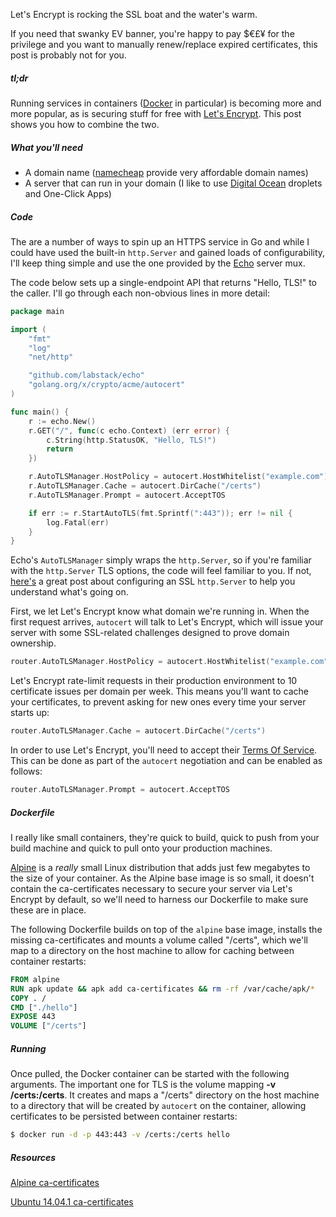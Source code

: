 Let's Encrypt is rocking the SSL boat and the water's warm.

If you need that swanky EV banner, you're happy to pay $€£¥‎ for the privilege and you want to manually renew/replace expired certificates, this post is probably not for you.

##### tl;dr

Running services in containers ([Docker](https://www.docker.com) in particular) is becoming more and more popular, as is securing stuff for free with [Let's Encrypt](https://letsencrypt.org).  This post shows you how to combine the two.

##### What you'll need

* A domain name ([namecheap](http://namecheap.com) provide very affordable domain names)
* A server that can run in your domain (I like to use [Digital Ocean](http://digitalocean.com) droplets and One-Click Apps)

##### Code

The are a number of ways to spin up an HTTPS service in Go and while I could have used the built-in `http.Server` and gained loads of configurability, I'll keep thing simple and use the one provided by the [Echo](https://echo.labstack.com) server mux.

The code below sets up a single-endpoint API that returns "Hello, TLS!" to the caller.  I'll go through each non-obvious lines in more detail:

``` go
package main

import (
	"fmt"
	"log"
	"net/http"

	"github.com/labstack/echo"
	"golang.org/x/crypto/acme/autocert"
)

func main() {
	r := echo.New()
	r.GET("/", func(c echo.Context) (err error) {
		c.String(http.StatusOK, "Hello, TLS!")
		return
	})

	r.AutoTLSManager.HostPolicy = autocert.HostWhitelist("example.com")
	r.AutoTLSManager.Cache = autocert.DirCache("/certs")
	r.AutoTLSManager.Prompt = autocert.AcceptTOS

	if err := r.StartAutoTLS(fmt.Sprintf(":443")); err != nil {
		log.Fatal(err)
	}
}
```

Echo's `AutoTLSManager` simply wraps the `http.Server`, so if you're familiar with the `http.Server` TLS options, the code will feel familiar to you.  If not, [here's](https://blog.cloudflare.com/exposing-go-on-the-internet/) a great post about configuring an SSL `http.Server` to help you understand what's going on.

First, we let Let's Encrypt know what domain we're running in.  When the first request arrives, `autocert` will talk to Let's Encrypt, which will issue your server with some SSL-related challenges designed to prove domain ownership.

``` go
router.AutoTLSManager.HostPolicy = autocert.HostWhitelist("example.com")
```

Let's Encrypt rate-limit requests in their production environment to 10 certificate issues per domain per week.  This means you'll want to cache your certificates, to prevent asking for new ones every time your server starts up:

``` go
router.AutoTLSManager.Cache = autocert.DirCache("/certs")
```

In order to use Let's Encrypt, you'll need to accept their [Terms Of Service](https://community.letsencrypt.org/tos).  This can be done as part of the `autocert` negotiation and can be enabled as follows:

``` go
router.AutoTLSManager.Prompt = autocert.AcceptTOS
```

##### Dockerfile

I really like small containers, they're quick to build, quick to push from your build machine and quick to pull onto your production machines.

[Alpine](https://alpinelinux.org) is a *really* small Linux distribution that adds just few megabytes to the size of your container.  As the Alpine base image is so small, it doesn't contain the ca-certificates necessary to secure your server via Let's Encrypt by default, so we'll need to harness our Dockerfile to make sure these are in place.

The following Dockerfile builds on top of the `alpine` base image, installs the missing ca-certificates and mounts a volume called "/certs", which we'll map to a directory on the host machine to allow for caching between container restarts:

``` Dockerfile
FROM alpine
RUN apk update && apk add ca-certificates && rm -rf /var/cache/apk/*
COPY . /
CMD ["./hello"]
EXPOSE 443
VOLUME ["/certs"]
```

##### Running

Once pulled, the Docker container can be started with the following arguments.  The important one for TLS is the volume mapping **-v /certs:/certs**.  It creates and maps a "/certs" directory on the host machine to a directory that will be created by `autocert` on the container, allowing certificates to be persisted between container restarts:

``` bash
$ docker run -d -p 443:443 -v /certs:/certs hello
```

##### Resources

[Alpine ca-certificates](https://github.com/octoblu/docker-alpine-ca-certificates/blob/master/Dockerfile)

[Ubuntu 14.04.1 ca-certificates](http://blog.cloud66.com/x509-error-when-using-https-inside-a-docker-container/)